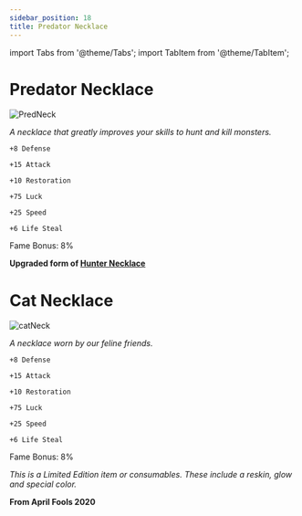 ```yaml
---
sidebar_position: 18
title: Predator Necklace
---
```


import Tabs from '@theme/Tabs';
import TabItem from '@theme/TabItem';

<Tabs>
  <TabItem value="Predator Necklace" label="Predator Necklace" default>

# Predator Necklace

![PredNeck](https://vwiki.valorserver.com/api/item/picture/predator%20necklace)

<i>A necklace that greatly improves your skills to hunt and kill monsters.</i>

    +8 Defense
    
    +15 Attack
    
    +10 Restoration
    
    +75 Luck
    
    +25 Speed
    
    +6 Life Steal
    
Fame Bonus: 8%

**Upgraded form of [Hunter Necklace](https://wiki-test.valorserver.com/docs/items/rings/fabled/hunter_necklace/)**

  </TabItem>
  <TabItem value="Cat Neckace" label="Cat Necklace">

# Cat Necklace

![catNeck](https://vwiki.valorserver.com/api/item/picture/cat%20necklace)

<i>A necklace worn by our feline friends.</i>

    +8 Defense
    
    +15 Attack
    
    +10 Restoration
    
    +75 Luck
    
    +25 Speed
    
    +6 Life Steal
    
Fame Bonus: 8%

*This is a Limited Edition item or consumables. These include a reskin, glow and special color.*

**From April Fools 2020**

  </TabItem>
</Tabs>
